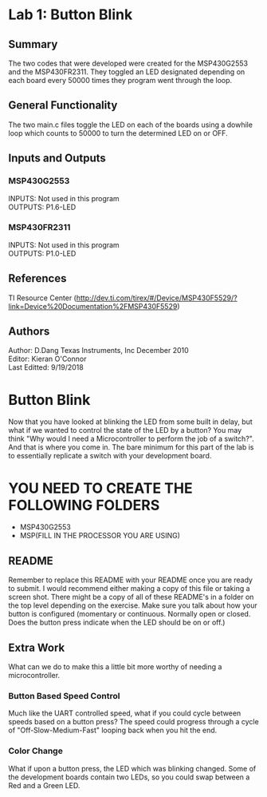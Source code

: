 # Lab 1: Button Blink

## Summary
 The two codes that were developed were created for the MSP430G2553 and the MSP430FR2311. They toggled an LED designated depending on each board every 50000 times they program went through the loop.

## General Functionality
 The two main.c files toggle the LED on each of the boards using a dowhile loop which counts to 50000 to turn the determined LED on or OFF.
## Inputs and Outputs

### MSP430G2553
 INPUTS: Not used in this program  
 OUTPUTS: P1.6-LED
 
### MSP430FR2311
 INPUTS: Not used in this program  
 OUTPUTS: P1.0-LED
 
## References
   TI Resource Center (http://dev.ti.com/tirex/#/Device/MSP430F5529/?link=Device%20Documentation%2FMSP430F5529)

## Authors

   Author: D.Dang
           Texas Instruments, Inc
           December 2010  
   Editor: Kieran O'Connor  
   Last Editted: 9/19/2018

# Button Blink
Now that you have looked at blinking the LED from some built in delay, but what if we wanted to control the state of the LED by a button? You may think "Why would I need a Microcontroller to perform the job of a switch?". And that is where you come in. The bare minimum for this part of the lab is to essentially replicate a switch with your development board.

# YOU NEED TO CREATE THE FOLLOWING FOLDERS
* MSP430G2553
* MSP(FILL IN THE PROCESSOR YOU ARE USING)

## README
Remember to replace this README with your README once you are ready to submit. I would recommend either making a copy of this file or taking a screen shot. There might be a copy of all of these README's in a folder on the top level depending on the exercise. Make sure you talk about how your button is configured (momentary or continuous. Normally open or closed. Does the button press indicate when the LED should be on or off.)

## Extra Work
What can we do to make this a little bit more worthy of needing a microcontroller.

### Button Based Speed Control
Much like the UART controlled speed, what if you could cycle between speeds based on a button press? The speed could progress through a cycle of "Off-Slow-Medium-Fast" looping back when you hit the end.

### Color Change
What if upon a button press, the LED which was blinking changed. Some of the development boards contain two LEDs, so you could swap between a Red and a Green LED.
